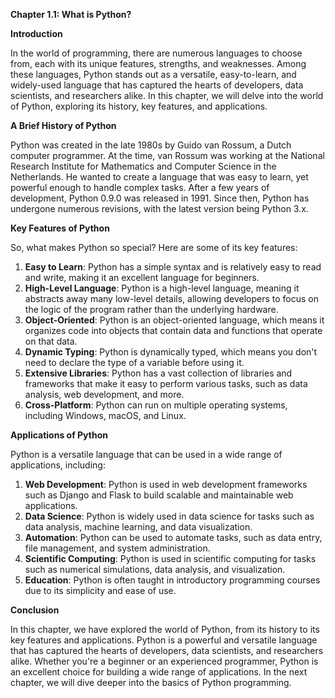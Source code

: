 <p><strong>Chapter 1.1: What is Python?</strong></p>

<p><strong>Introduction</strong></p>

<p>In the world of programming, there are numerous languages to choose from, each with its unique features, strengths, and weaknesses. Among these languages, Python stands out as a versatile, easy-to-learn, and widely-used language that has captured the hearts of developers, data scientists, and researchers alike. In this chapter, we will delve into the world of Python, exploring its history, key features, and applications.</p>

<p><strong>A Brief History of Python</strong></p>

<p>Python was created in the late 1980s by Guido van Rossum, a Dutch computer programmer. At the time, van Rossum was working at the National Research Institute for Mathematics and Computer Science in the Netherlands. He wanted to create a language that was easy to learn, yet powerful enough to handle complex tasks. After a few years of development, Python 0.9.0 was released in 1991. Since then, Python has undergone numerous revisions, with the latest version being Python 3.x.</p>

<p><strong>Key Features of Python</strong></p>

<p>So, what makes Python so special? Here are some of its key features:</p>

<ol>
<li><strong>Easy to Learn</strong>: Python has a simple syntax and is relatively easy to read and write, making it an excellent language for beginners.</li>
<li><strong>High-Level Language</strong>: Python is a high-level language, meaning it abstracts away many low-level details, allowing developers to focus on the logic of the program rather than the underlying hardware.</li>
<li><strong>Object-Oriented</strong>: Python is an object-oriented language, which means it organizes code into objects that contain data and functions that operate on that data.</li>
<li><strong>Dynamic Typing</strong>: Python is dynamically typed, which means you don't need to declare the type of a variable before using it.</li>
<li><strong>Extensive Libraries</strong>: Python has a vast collection of libraries and frameworks that make it easy to perform various tasks, such as data analysis, web development, and more.</li>
<li><strong>Cross-Platform</strong>: Python can run on multiple operating systems, including Windows, macOS, and Linux.</li>
</ol>

<p><strong>Applications of Python</strong></p>

<p>Python is a versatile language that can be used in a wide range of applications, including:</p>

<ol>
<li><strong>Web Development</strong>: Python is used in web development frameworks such as Django and Flask to build scalable and maintainable web applications.</li>
<li><strong>Data Science</strong>: Python is widely used in data science for tasks such as data analysis, machine learning, and data visualization.</li>
<li><strong>Automation</strong>: Python can be used to automate tasks, such as data entry, file management, and system administration.</li>
<li><strong>Scientific Computing</strong>: Python is used in scientific computing for tasks such as numerical simulations, data analysis, and visualization.</li>
<li><strong>Education</strong>: Python is often taught in introductory programming courses due to its simplicity and ease of use.</li>
</ol>

<p><strong>Conclusion</strong></p>

<p>In this chapter, we have explored the world of Python, from its history to its key features and applications. Python is a powerful and versatile language that has captured the hearts of developers, data scientists, and researchers alike. Whether you're a beginner or an experienced programmer, Python is an excellent choice for building a wide range of applications. In the next chapter, we will dive deeper into the basics of Python programming.</p>
